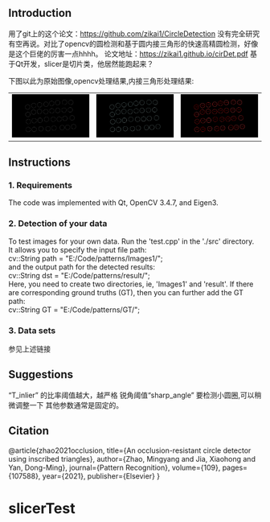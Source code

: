 ## Introduction
用了git上的这个论文：https://github.com/zikai1/CircleDetection
没有完全研究有空再说。对比了opencv的圆检测和基于圆内接三角形的快速高精圆检测，好像是这个巨佬的厉害一点hhhh。
论文地址：https://zikai1.github.io/cirDet.pdf
基于Qt开发，slicer是切片类，他居然能跑起来？

下图以此为原始图像,opencv处理结果,内接三角形处理结果:

<table>
    <tr>
         <td ><center><img src="https://github.com/AKYakult/sliceTest/blob/main/origin.png"> </center></td>
        <td ><center><img src="https://github.com/AKYakult/sliceTest/blob/main/opencv_result.png"> </center></td>
        <td ><center><img src="https://github.com/AKYakult/sliceTest/blob/main/new.png"> </center></td>
    </tr>
</table>


## Instructions
### 1. Requirements
The code was implemented with Qt, OpenCV 3.4.7, and Eigen3.

### 2. Detection of your data
To test images for your own data. Run the 'test.cpp' in the './src' directory.  
It allows you to specify the input file path:  
cv::String path = "E:/Code/patterns/Images1/";  
and the output path for the detected results:  
cv::String dst = "E:/Code/patterns/result/";  
Here, you need to create two directories, ie, 'Images1' and 'result'. If there are corresponding ground truths (GT), then you can further add the GT path:  
cv::String GT = "E:/Code/patterns/GT/";

### 3. Data sets
参见上述链接


## Suggestions

“T_inlier” 的比率阈值越大，越严格
锐角阈值“sharp_angle” 要检测小圆圈,可以稍微调整一下
其他参数通常是固定的。

## Citation
@article{zhao2021occlusion, title={An occlusion-resistant circle detector using inscribed triangles}, author={Zhao, Mingyang and Jia, Xiaohong and Yan, Dong-Ming}, journal={Pattern Recognition}, volume={109}, pages={107588}, year={2021}, publisher={Elsevier} }
# slicerTest

